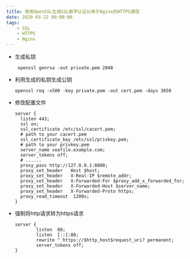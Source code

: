 ```yaml
---
title: 使用OpenSSL生成SSL数字认证以用于Nginx的HTTPS通信
date: 2020-03-22 00:00:00
tags:
	- SSL
	- HTTPS
	- Nginx
---
```

* 生成私钥

  ` openssl genrsa -out private.pem 2048`

* 利用生成的私钥生成公钥

  `openssl req -x500 -key private.pem -out cert.pem -days 3650`

* 修改配置文件

  ```
  server {
  	listen 443;    
  	ssl on;    
  	ssl_certificate /etc/ssl/cacert.pem;        
  	# path to your cacert.pem    
  	ssl_certificate_key /etc/ssl/privkey.pem;    
    # path to your privkey.pem    
    server_name seafile.example.com;    
    server_tokens off;    
    # ......    
    proxy_pass http://127.0.0.1:8000;    
    proxy_set_header   Host $host;    
    proxy_set_header   X-Real-IP $remote_addr;    
    proxy_set_header   X-Forwarded-For $proxy_add_x_forwarded_for;    
    proxy_set_header   X-Forwarded-Host $server_name;    
    proxy_set_header   X-Forwarded-Proto https;
    proxy_read_timeout  1200s;
  }
  ```

* 强制将http请求转为https请求

  ```
  server {
          listen  80;
          listen  [::]:80;
          rewrite ^ https://$http_host$request_uri? permanent;
          server_tokens off;
  }
  ```

  